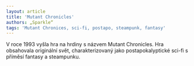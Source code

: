 ```yaml
---
layout: article
title: 'Mutant Chronicles'
authors: „Sparkle“
tags: 'Mutant Chronices, sci-fi, postapo, steampunk, fantasy'
---
```


V roce 1993 vyšla hra na hrdiny s názvem Mutant Chronicles. Hra obsahovala originální svět, charakterizovaný jako postapokalyptické sci-fi s příměsí fantasy a steampunku.

